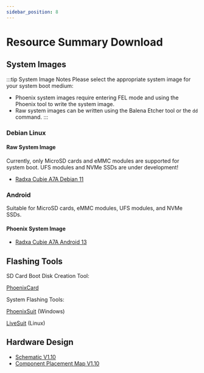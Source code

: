 ```yaml
---
sidebar_position: 8
---
```


# Resource Summary Download

## System Images

:::tip System Image Notes
Please select the appropriate system image for your system boot medium:

- Phoenix system images require entering FEL mode and using the Phoenix tool to write the system image.
- Raw system images can be written using the Balena Etcher tool or the `dd` command.
  :::

### Debian Linux

#### Raw System Image

Currently, only MicroSD cards and eMMC modules are supported for system boot. UFS modules and NVMe SSDs are under development!

- [Radxa Cubie A7A Debian 11](radxa-cubie-a7z_bullseye_kde_t5.output_512.img.xz)

### Android

Suitable for MicroSD cards, eMMC modules, UFS modules, and NVMe SSDs.

#### Phoenix System Image

- [Radxa Cubie A7A Android 13](https://github.com/radxa/manifests/releases/download/a733-radxa_a7a-v1.0/a733_android13_radxa_a7a_20250814_uart0.zip)

## Flashing Tools

SD Card Boot Disk Creation Tool:

[PhoenixCard](https://dl.radxa.com/tools/windows/PhoenixCard_V4.3.1.zip)

System Flashing Tools:

[PhoenixSuit](https://dl.radxa.com/tools/windows/PhoenixSuit_V2.0.4.zip) (Windows)

[LiveSuit](https://dl.radxa.com/tools/linux/LiveSuit_Linux_V3.0.8.zip) (Linux)

## Hardware Design

- [Schematic V1.10](https://dl.radxa.com/cubie/a7a/docs/hw/radxa_cubie_a7a_v1.10_schematic.pdf)
- [Component Placement Map V1.10](https://dl.radxa.com/cubie/a7a/docs/hw/radxa_cubie_a7a_v1.10_Components_Placement_map.pdf)
